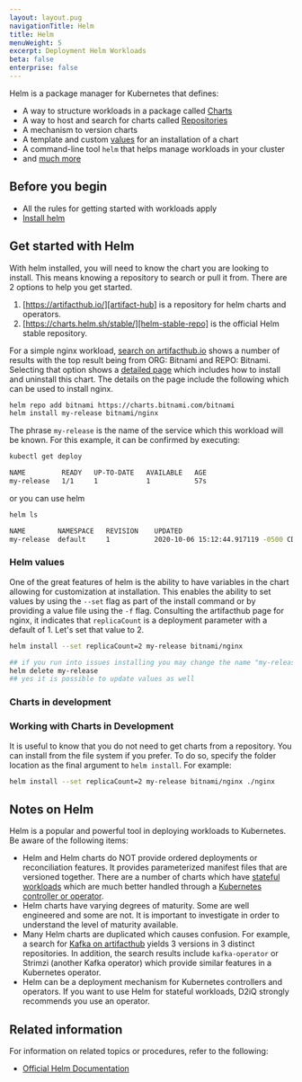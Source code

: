 ```yaml
---
layout: layout.pug
navigationTitle: Helm
title: Helm
menuWeight: 5
excerpt: Deployment Helm Workloads
beta: false
enterprise: false
---
```


Helm is a package manager for Kubernetes that defines:

- A way to structure workloads in a package called [Charts][charts]
- A way to host and search for charts called [Repositories][repositories]
- A mechanism to version charts
- A template and custom [values][values] for an installation of a chart
- A command-line tool `helm` that helps manage workloads in your cluster
- and [much more][helm-docs]

## Before you begin

- All the rules for getting started with workloads apply
- [Install helm][helm-install]

## Get started with Helm

With helm installed, you will need to know the chart you are looking to install. This means knowing a repository to search or pull it from. There are 2 options to help you get started.

1. [https://artifacthub.io/][artifact-hub] is a repository for helm charts and operators.
1. [https://charts.helm.sh/stable/][helm-stable-repo] is the official Helm stable repository.

For a simple nginx workload, [search on artifacthub.io][artifact-nginx] shows a number of results with the top result being from ORG: Bitnami and REPO: Bitnami. Selecting that option shows a [detailed page][artifact-nginx-detail] which includes how to install and uninstall this chart. The details on the page include the following which can be used to install nginx.

```bash
helm repo add bitnami https://charts.bitnami.com/bitnami
helm install my-release bitnami/nginx
```

The phrase `my-release` is the name of the service which this workload will be known. For this example, it can be confirmed by executing:

```bash
kubectl get deploy
```

```sh
NAME         READY   UP-TO-DATE   AVAILABLE   AGE
my-release   1/1     1            1           57s
```

or you can use helm

```bash
helm ls
```

```sh
NAME        NAMESPACE   REVISION    UPDATED                                 STATUS      CHART          APP VERSION
my-release  default     1           2020-10-06 15:12:44.917119 -0500 CDT    deployed    nginx-7.1.3    1.19.3
```

### Helm values

One of the great features of helm is the ability to have variables in the chart allowing for customization at installation. This enables the ability to set values by using the `--set` flag as part of the install command or by providing a value file using the `-f` flag. Consulting the artifacthub page for nginx, it indicates that `replicaCount` is a deployment parameter with a default of 1. Let's set that value to 2.

```bash
helm install --set replicaCount=2 my-release bitnami/nginx

## if you run into issues installing you may change the name "my-release" or uninstall the original deployment
helm delete my-release
## yes it is possible to update values as well
```

### Charts in development

### Working with Charts in Development

It is useful to know that you do not need to get charts from a repository. You can install from the file system if you prefer. To do so, specify the folder location as the final argument to `helm install`. For example:

```bash
helm install --set replicaCount=2 my-release bitnami/nginx ./nginx
```

## Notes on Helm

Helm is a popular and powerful tool in deploying workloads to Kubernetes. Be aware of the following items:

- Helm and Helm charts do NOT provide ordered deployments or reconciliation features. It provides parameterized manifest files that are versioned together. There are a number of charts which have [stateful workloads](..) which are much better handled through a [Kubernetes controller or operator][operators].
- Helm charts have varying degrees of maturity. Some are well engineered and some are not. It is important to investigate in order to understand the level of maturity available.
- Many Helm charts are duplicated which causes confusion. For example, a search for [Kafka on artifacthub][artifact-kafka] yields 3 versions in 3 distinct repositories. In addition, the search results include `kafka-operator` or Strimzi (another Kafka operator) which provide similar features in a Kubernetes operator.
- Helm can be a deployment mechanism for Kubernetes controllers and operators. If you want to use Helm for stateful workloads, D2iQ strongly recommends you use an operator.

## Related information

For information on related topics or procedures, refer to the following:

- [Official Helm Documentation][helm-docs]

[artifact-hub]: https://artifacthub.io/
[artifact-kafka]: https://artifacthub.io/packages/search?page=1&ts_query_web=kafka
[artifact-nginx]: https://artifacthub.io/packages/search?page=1&ts_query_web=nginx
[artifact-nginx-detail]: https://artifacthub.io/packages/helm/bitnami/nginx
[charts]: https://helm.sh/docs/topics/charts/
[helm-docs]: https://helm.sh/docs/
[helm-install]: https://helm.sh/docs/intro/install/
[helm-stable-repo]: https://charts.helm.sh/stable/
[operators]: ../operators
[repositories]: https://helm.sh/docs/topics/chart_repository/
[values]: https://helm.sh/docs/chart_template_guide/values_files/
